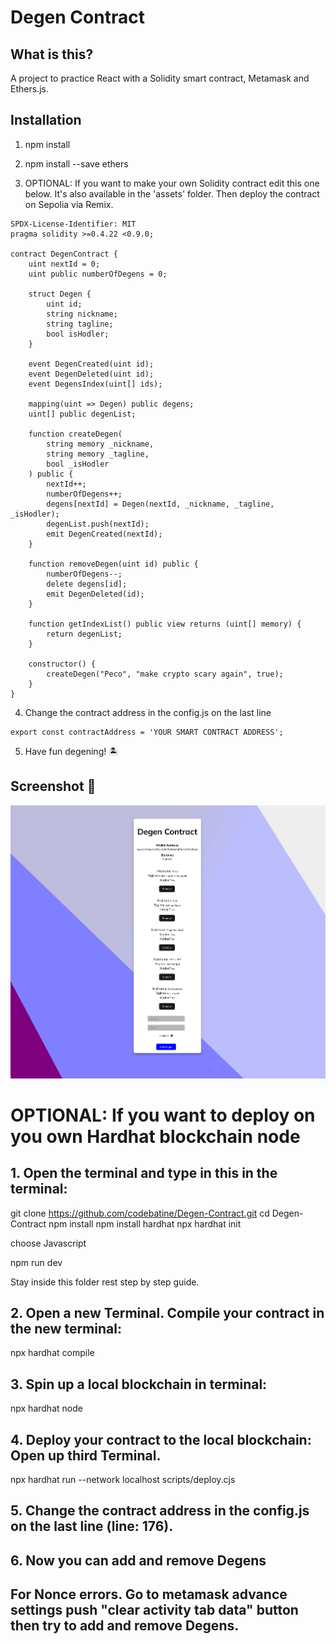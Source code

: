 # Degen Contract

## What is this?

A project to practice React with a Solidity smart contract, Metamask and Ethers.js.

## Installation

1. npm install

2. npm install --save ethers

3. OPTIONAL: If you want to make your own Solidity contract edit this one below. It's also available in the 'assets' folder. Then deploy the contract on Sepolia via Remix.

```
SPDX-License-Identifier: MIT
pragma solidity >=0.4.22 <0.9.0;

contract DegenContract {
    uint nextId = 0;
    uint public numberOfDegens = 0;

    struct Degen {
        uint id;
        string nickname;
        string tagline;
        bool isHodler;
    }

    event DegenCreated(uint id);
    event DegenDeleted(uint id);
    event DegensIndex(uint[] ids);

    mapping(uint => Degen) public degens;
    uint[] public degenList;

    function createDegen(
        string memory _nickname,
        string memory _tagline,
        bool _isHodler
    ) public {
        nextId++;
        numberOfDegens++;
        degens[nextId] = Degen(nextId, _nickname, _tagline, _isHodler);
        degenList.push(nextId);
        emit DegenCreated(nextId);
    }

    function removeDegen(uint id) public {
        numberOfDegens--;
        delete degens[id];
        emit DegenDeleted(id);
    }

    function getIndexList() public view returns (uint[] memory) {
        return degenList;
    }

    constructor() {
        createDegen("Peco", "make crypto scary again", true);
    }
}
```

4. Change the contract address in the config.js on the last line

```
export const contractAddress = 'YOUR SMART CONTRACT ADDRESS';
```

5. Have fun degening! :desert_island:

## Screenshot :camera_flash:

![Degen Contract screenshot](./src/assets/degen-contract-screenshot.webp)

# OPTIONAL: If you want to deploy on you own Hardhat blockchain node

## 1. Open the terminal and type in this in the terminal:

git clone https://github.com/codebatine/Degen-Contract.git
cd Degen-Contract
npm install
npm install hardhat
npx hardhat init

choose Javascript

npm run dev

Stay inside this folder rest step by step guide.

## 2. Open a new Terminal. Compile your contract in the new terminal:

npx hardhat compile

## 3. Spin up a local blockchain in terminal:

npx hardhat node

## 4. Deploy your contract to the local blockchain: Open up third Terminal.

npx hardhat run --network localhost scripts/deploy.cjs

## 5. Change the contract address in the config.js on the last line (line: 176).

## 6. Now you can add and remove Degens

## For Nonce errors. Go to metamask advance settings push "clear activity tab data" button then try to add and remove Degens.
